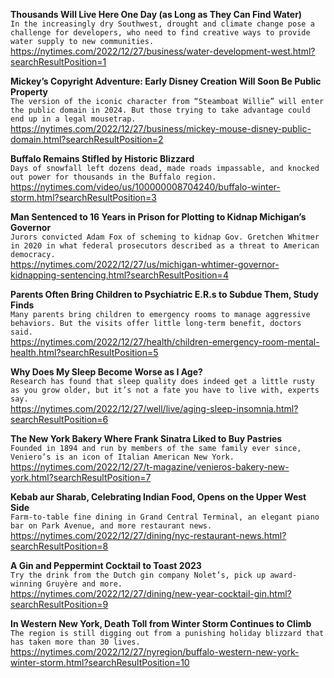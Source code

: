 **Thousands Will Live Here One Day (as Long as They Can Find Water)**\
`In the increasingly dry Southwest, drought and climate change pose a challenge for developers, who need to find creative ways to provide water supply to new communities.`\
https://nytimes.com/2022/12/27/business/water-development-west.html?searchResultPosition=1

**Mickey’s Copyright Adventure: Early Disney Creation Will Soon Be Public Property**\
`The version of the iconic character from “Steamboat Willie” will enter the public domain in 2024. But those trying to take advantage could end up in a legal mousetrap.`\
https://nytimes.com/2022/12/27/business/mickey-mouse-disney-public-domain.html?searchResultPosition=2

**Buffalo Remains Stifled by Historic Blizzard**\
`Days of snowfall left dozens dead, made roads impassable, and knocked out power for thousands in the Buffalo region.`\
https://nytimes.com/video/us/100000008704240/buffalo-winter-storm.html?searchResultPosition=3

**Man Sentenced to 16 Years in Prison for Plotting to Kidnap Michigan’s Governor**\
`Jurors convicted Adam Fox of scheming to kidnap Gov. Gretchen Whitmer in 2020 in what federal prosecutors described as a threat to American democracy.`\
https://nytimes.com/2022/12/27/us/michigan-whtimer-governor-kidnapping-sentencing.html?searchResultPosition=4

**Parents Often Bring Children to Psychiatric E.R.s to Subdue Them, Study Finds**\
`Many parents bring children to emergency rooms to manage aggressive behaviors. But the visits offer little long-term benefit, doctors said.`\
https://nytimes.com/2022/12/27/health/children-emergency-room-mental-health.html?searchResultPosition=5

**Why Does My Sleep Become Worse as I Age?**\
`Research has found that sleep quality does indeed get a little rusty as you grow older, but it’s not a fate you have to live with, experts say.`\
https://nytimes.com/2022/12/27/well/live/aging-sleep-insomnia.html?searchResultPosition=6

**The New York Bakery Where Frank Sinatra Liked to Buy Pastries**\
`Founded in 1894 and run by members of the same family ever since, Veniero’s is an icon of Italian American New York.`\
https://nytimes.com/2022/12/27/t-magazine/venieros-bakery-new-york.html?searchResultPosition=7

**Kebab aur Sharab, Celebrating Indian Food, Opens on the Upper West Side**\
`Farm-to-table fine dining in Grand Central Terminal, an elegant piano bar on Park Avenue, and more restaurant news.`\
https://nytimes.com/2022/12/27/dining/nyc-restaurant-news.html?searchResultPosition=8

**A Gin and Peppermint Cocktail to Toast 2023**\
`Try the drink from the Dutch gin company Nolet’s, pick up award-winning Gruyère and more.`\
https://nytimes.com/2022/12/27/dining/new-year-cocktail-gin.html?searchResultPosition=9

**In Western New York, Death Toll from Winter Storm Continues to Climb**\
`The region is still digging out from a punishing holiday blizzard that has taken more than 30 lives.`\
https://nytimes.com/2022/12/27/nyregion/buffalo-western-new-york-winter-storm.html?searchResultPosition=10


